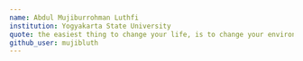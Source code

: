 ```yaml
---
name: Abdul Mujiburrohman Luthfi
institution: Yogyakarta State University
quote: the easiest thing to change your life, is to change your environment
github_user: mujibluth
---
```

